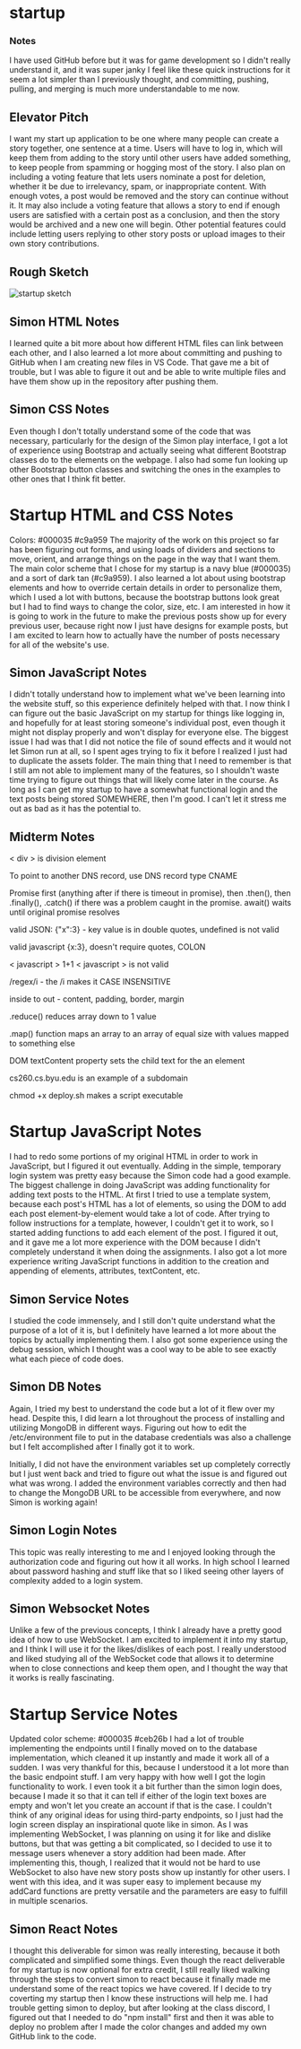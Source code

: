 # startup
### Notes
I have used GitHub before but it was for game development
so I didn't really understand it, and it was super janky
I feel like these quick instructions for it seem a lot
simpler than I previously thought, and committing,
pushing, pulling, and merging is much more understandable
to me now.
## Elevator Pitch
I want my start up application to be one where many people can create a story together, one sentence at a time.
Users will have to log in, which will keep them from adding to the story until other users have added something,
to keep people from spamming or hogging most of the story. I also plan on including a voting feature that lets
users nominate a post for deletion, whether it be due to irrelevancy, spam, or inappropriate content. With enough
votes, a post would be removed and the story can continue without it. It may also include a voting feature that
allows a story to end if enough users are satisfied with a certain post as a conclusion, and then the story would
be archived and a new one will begin. Other potential features could include letting users replying to other
story posts or upload images to their own story contributions.
## Rough Sketch
![startup sketch](https://user-images.githubusercontent.com/100855392/215245603-c5aec671-88ba-4558-ac5d-82760b9ffb33.JPG)
## Simon HTML Notes
I learned quite a bit more about how different HTML files can link between each other, and I also learned a lot more
about committing and pushing to GitHub when I am creating new files in VS Code. That gave me a bit of trouble, but
I was able to figure it out and be able to write multiple files and have them show up in the repository after pushing
them.
## Simon CSS Notes
Even though I don't totally understand some of the code that was necessary, particularly for the design of the Simon
play interface, I got a lot of experience using Bootstrap and actually seeing what different Bootstrap classes do
to the elements on the webpage. I also had some fun looking up other Bootstrap button classes and switching the ones
in the examples to other ones that I think fit better.
# Startup HTML and CSS Notes
Colors: #000035 #c9a959
The majority of the work on this project so far has been figuring out forms, and using loads of dividers and sections 
to move, orient, and arrange things on the page in the way that I want them. The main color scheme that I chose for my startup is a navy blue (#000035) and a sort of dark tan (#c9a959). I also learned a lot about using bootstrap elements and how to override certain details in order to personalize them, which I used a lot with buttons, because the bootstrap buttons look great but I had to find ways to change the color, size, etc. I am interested in how it is going to work in the future to make the previous posts show up for every previous user, because right now I just have designs for example posts, but I am excited to learn how to actually have the number of posts necessary for all of the website's use.
## Simon JavaScript Notes
I didn't totally understand how to implement what we've been learning into the website stuff, so this experience definitely helped with that. I now think I can figure out the basic JavaScript on my startup for things like logging in, and hopefully for at least storing someone's individual post, even though it might not display properly and won't display for everyone else. The biggest issue I had was that I did not notice the file of sound effects and it would not let Simon run at all, so I spent ages trying to fix it before I realized I just had to duplicate the assets folder. The main thing that I need to remember is that I still am not able to implement many of the features, so I shouldn't waste time trying to figure out things that will likely come later in the course. As long as I can get my startup to have a somewhat functional login and the text posts being stored SOMEWHERE, then I'm good. I can't let it stress me out as bad as it has the potential to.
## Midterm Notes
< div > is division element

To point to another DNS record, use DNS record type CNAME

Promise first (anything after if there is timeout in promise), then .then(), then .finally(), .catch() if there was a problem caught in the promise. await() waits until original promise resolves

valid JSON: {"x":3} - key value is in double quotes, undefined is not valid

valid javascript {x:3}, doesn't require quotes, COLON 

< javascript > 1+1 < javascript > is not valid

/regex/i - the /i makes it CASE INSENSITIVE

inside to out - content, padding, border, margin

.reduce() reduces array down to 1 value

.map() function maps an array to an array of equal size with values mapped to something else

DOM textContent property sets the child text for the an element

cs260.cs.byu.edu is an example of a subdomain

chmod +x deploy.sh makes a script executable

# Startup JavaScript Notes
I had to redo some portions of my original HTML in order to work in JavaScript, but I figured it out eventually. Adding in the simple, temporary login system was pretty easy because the Simon code had a good example. The biggest challenge in doing JavaScript was adding functionality for adding text posts to the HTML. At first I tried to use a template system, because each post's HTML has a lot of elements, so using the DOM to add each post element-by-element would take a lot of code. After trying to follow instructions for a template, however, I couldn't get it to work, so I started adding functions to add each element of the post. I figured it out, and it gave me a lot more experience with the DOM because I didn't completely understand it when doing the assignments. I also got a lot more experience writing JavaScript functions in addition to the creation and appending of elements, attributes, textContent, etc.

## Simon Service Notes
I studied the code immensely, and I still don't quite understand what the purpose of a lot of it is, but I definitely have learned a lot more about the topics by actually implementing them. I also got some experience using the debug session, which I thought was a cool way to be able to see exactly what each piece of code does.

## Simon DB Notes
Again, I tried my best to understand the code but a lot of it flew over my head. Despite this, I did learn a lot throughout the process of installing and utilizing MongoDB in different ways. Figuring out how to edit the /etc/environment file to put in the database credentials was also a challenge but I felt accomplished after I finally got it to work.

Initially, I did not have the environment variables set up completely correctly but I just went back and tried to figure out what the issue is and figured out what was wrong. I added the environment variables correctly and then had to change the MongoDB URL to be accessible from everywhere, and now Simon is working again!

## Simon Login Notes
This topic was really interesting to me and I enjoyed looking through the authorization code and figuring out how it all works. In high school I learned about password hashing and stuff like that so I liked seeing other layers of complexity added to a login system.

## Simon Websocket Notes
Unlike a few of the previous concepts, I think I already have a pretty good idea of how to use WebSocket. I am excited to implement it into my startup, and I think I will use it for the likes/dislikes of each post. I really understood and liked studying all of the WebSocket code that allows it to determine when to close connections and keep them open, and I thought the way that it works is really fascinating. 

# Startup Service Notes
Updated color scheme: #000035 #ceb26b
I had a lot of trouble implementing the endpoints until I finally moved on to the database implementation, which cleaned it up instantly and made it work all of a sudden. I was very thankful for this, because I understood it a lot more than the basic endpoint stuff. I am very happy with how well I got the login functionality to work. I even took it a bit further than the simon login does, because I made it so that it can tell if either of the login text boxes are empty and won't let you create an account if that is the case. I couldn't think of any original ideas for using third-party endpoints, so I just had the login screen display an inspirational quote like in simon. As I was implementing WebSocket, I was planning on using it for like and dislike buttons, but that was getting a bit complicated, so I decided to use it to message users whenever a story addition had been made. After implementing this, though, I realized that it would not be hard to use WebSocket to also have new story posts show up instantly for other users. I went with this idea, and it was super easy to implement because my addCard functions are pretty versatile and the parameters are easy to fulfill in multiple scenarios.

## Simon React Notes
I thought this deliverable for simon was really interesting, because it both complicated and simplified some things. Even though the react deliverable for my startup is now optional for extra credit, I still really liked walking through the steps to convert simon to react because it finally made me understand some of the react topics we have covered. If I decide to try coverting my startup then I know these instructions will help me. I had trouble getting simon to deploy, but after looking at the class discord, I figured out that I needed to do "npm install" first and then it was able to deploy no problem after I made the color changes and added my own GitHub link to the code.